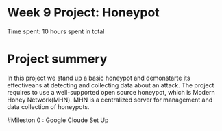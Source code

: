# Week 9 Project: Honeypot

Time spent: 10 hours spent in total

# Project summery 

In this project we stand up a basic honeypot and demonstarte its effectiveans at detecting and collecting data about an attack. The project requires to use a well-supported open source honeypot, which is Modern Honey Network(MHN). MHN is a centralized server for management and data collection of honeypots.

#Mileston 0 : Google Cloude Set Up
